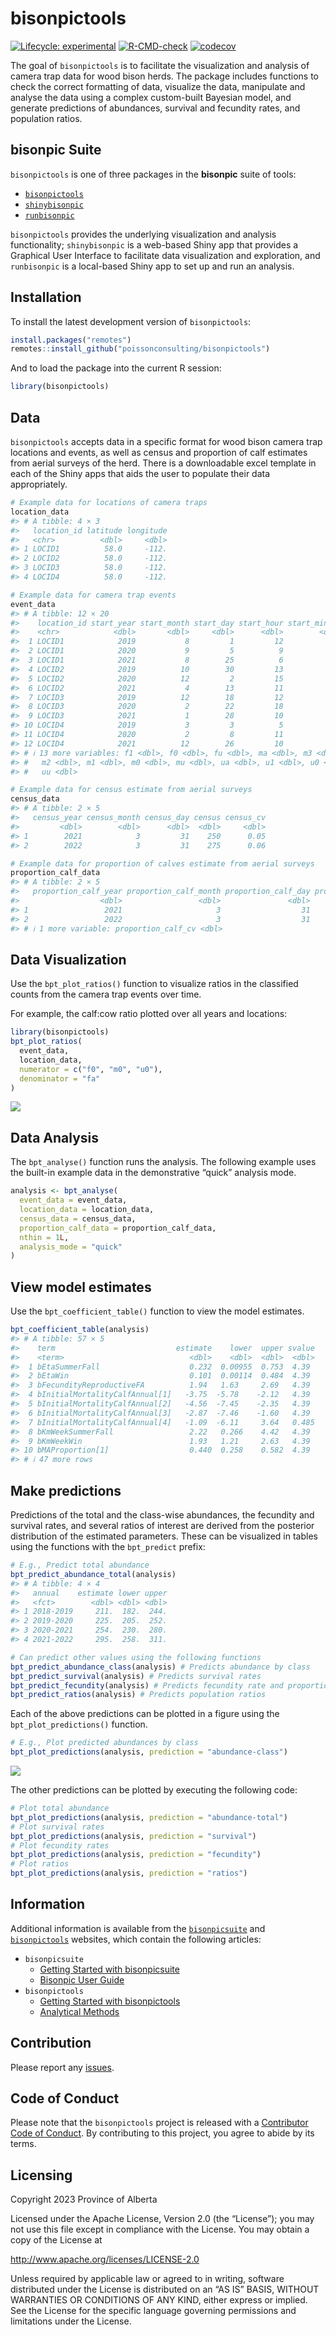 
<!-- README.md is generated from README.Rmd. Please edit that file -->

# bisonpictools

<!-- badges: start -->

[![Lifecycle:
experimental](https://img.shields.io/badge/lifecycle-experimental-orange.svg)](https://lifecycle.r-lib.org/articles/stages.html#experimental)
[![R-CMD-check](https://github.com/poissonconsulting/bisonpictools/actions/workflows/R-CMD-check.yaml/badge.svg)](https://github.com/poissonconsulting/bisonpictools/actions/workflows/R-CMD-check.yaml)
[![codecov](https://codecov.io/gh/poissonconsulting/bisonpictools/graph/badge.svg?token=znqSXiltZo)](https://codecov.io/gh/poissonconsulting/bisonpictools)
<!-- badges: end -->

The goal of `bisonpictools` is to facilitate the visualization and
analysis of camera trap data for wood bison herds. The package includes
functions to check the correct formatting of data, visualize the data,
manipulate and analyse the data using a complex custom-built Bayesian
model, and generate predictions of abundances, survival and fecundity
rates, and population ratios.

## bisonpic Suite

`bisonpictools` is one of three packages in the **bisonpic** suite of
tools:

- [`bisonpictools`](https://github.com/poissonconsulting/bisonpictools)
- [`shinybisonpic`](https://github.com/poissonconsulting/shinybisonpic)
- [`runbisonpic`](https://github.com/poissonconsulting/runbisonpic)

`bisonpictools` provides the underlying visualization and analysis
functionality; `shinybisonpic` is a web-based Shiny app that provides a
Graphical User Interface to facilitate data visualization and
exploration, and `runbisonpic` is a local-based Shiny app to set up and
run an analysis.

## Installation

To install the latest development version of `bisonpictools`:

``` r
install.packages("remotes")
remotes::install_github("poissonconsulting/bisonpictools")
```

And to load the package into the current R session:

``` r
library(bisonpictools)
```

## Data

`bisonpictools` accepts data in a specific format for wood bison camera
trap locations and events, as well as census and proportion of calf
estimates from aerial surveys of the herd. There is a downloadable excel
template in each of the Shiny apps that aids the user to populate their
data appropriately.

``` r
# Example data for locations of camera traps
location_data
#> # A tibble: 4 × 3
#>   location_id latitude longitude
#>   <chr>          <dbl>     <dbl>
#> 1 LOCID1          58.0     -112.
#> 2 LOCID2          58.0     -112.
#> 3 LOCID3          58.0     -112.
#> 4 LOCID4          58.0     -112.
```

``` r
# Example data for camera trap events
event_data
#> # A tibble: 12 × 20
#>    location_id start_year start_month start_day start_hour start_minute    fa
#>    <chr>            <dbl>       <dbl>     <dbl>      <dbl>        <dbl> <dbl>
#>  1 LOCID1            2019           8         1         12           50     2
#>  2 LOCID1            2020           9         5          9           30     3
#>  3 LOCID1            2021           8        25          6           11     1
#>  4 LOCID2            2019          10        30         13           19     2
#>  5 LOCID2            2020          12         2         15           27    10
#>  6 LOCID2            2021           4        13         11           48     1
#>  7 LOCID3            2019          12        18         12           51     2
#>  8 LOCID3            2020           2        22         18            6     3
#>  9 LOCID3            2021           1        28         10           17     1
#> 10 LOCID4            2019           3         3          5           59     8
#> 11 LOCID4            2020           2         8         11           41    10
#> 12 LOCID4            2021          12        26         10           20     5
#> # ℹ 13 more variables: f1 <dbl>, f0 <dbl>, fu <dbl>, ma <dbl>, m3 <dbl>,
#> #   m2 <dbl>, m1 <dbl>, m0 <dbl>, mu <dbl>, ua <dbl>, u1 <dbl>, u0 <dbl>,
#> #   uu <dbl>
```

``` r
# Example data for census estimate from aerial surveys
census_data
#> # A tibble: 2 × 5
#>   census_year census_month census_day census census_cv
#>         <dbl>        <dbl>      <dbl>  <dbl>     <dbl>
#> 1        2021            3         31    250      0.05
#> 2        2022            3         31    275      0.06
```

``` r
# Example data for proportion of calves estimate from aerial surveys
proportion_calf_data
#> # A tibble: 2 × 5
#>   proportion_calf_year proportion_calf_month proportion_calf_day proportion_calf
#>                  <dbl>                 <dbl>               <dbl>           <dbl>
#> 1                 2021                     3                  31            0.2 
#> 2                 2022                     3                  31            0.15
#> # ℹ 1 more variable: proportion_calf_cv <dbl>
```

## Data Visualization

Use the `bpt_plot_ratios()` function to visualize ratios in the
classified counts from the camera trap events over time.

For example, the calf:cow ratio plotted over all years and locations:

``` r
library(bisonpictools)
bpt_plot_ratios(
  event_data,
  location_data,
  numerator = c("f0", "m0", "u0"),
  denominator = "fa"
)
```

![](man/figures/README-unnamed-chunk-8-1.png)<!-- -->

## Data Analysis

The `bpt_analyse()` function runs the analysis. The following example
uses the built-in example data in the demonstrative “quick” analysis
mode.

``` r
analysis <- bpt_analyse(
  event_data = event_data,
  location_data = location_data,
  census_data = census_data,
  proportion_calf_data = proportion_calf_data,
  nthin = 1L,
  analysis_mode = "quick"
)
```

## View model estimates

Use the `bpt_coefficient_table()` function to view the model estimates.

``` r
bpt_coefficient_table(analysis)
#> # A tibble: 57 × 5
#>    term                           estimate    lower  upper svalue
#>    <term>                            <dbl>    <dbl>  <dbl>  <dbl>
#>  1 bEtaSummerFall                    0.232  0.00955  0.753  4.39 
#>  2 bEtaWin                           0.101  0.00114  0.484  4.39 
#>  3 bFecundityReproductiveFA          1.94   1.63     2.69   4.39 
#>  4 bInitialMortalityCalfAnnual[1]   -3.75  -5.78    -2.12   4.39 
#>  5 bInitialMortalityCalfAnnual[2]   -4.56  -7.45    -2.35   4.39 
#>  6 bInitialMortalityCalfAnnual[3]   -2.87  -7.46    -1.60   4.39 
#>  7 bInitialMortalityCalfAnnual[4]   -1.09  -6.11     3.64   0.485
#>  8 bKmWeekSummerFall                 2.22   0.266    4.42   4.39 
#>  9 bKmWeekWin                        1.93   1.21     2.63   4.39 
#> 10 bMAProportion[1]                  0.440  0.258    0.582  4.39 
#> # ℹ 47 more rows
```

## Make predictions

Predictions of the total and the class-wise abundances, the fecundity
and survival rates, and several ratios of interest are derived from the
posterior distribution of the estimated parameters. These can be
visualized in tables using the functions with the `bpt_predict` prefix:

``` r
# E.g., Predict total abundance
bpt_predict_abundance_total(analysis)
#> # A tibble: 4 × 4
#>   annual    estimate lower upper
#>   <fct>        <dbl> <dbl> <dbl>
#> 1 2018-2019     211.  182.  244.
#> 2 2019-2020     225.  205.  252.
#> 3 2020-2021     254.  230.  280.
#> 4 2021-2022     295.  258.  311.
```

``` r
# Can predict other values using the following functions
bpt_predict_abundance_class(analysis) # Predicts abundance by class
bpt_predict_survival(analysis) # Predicts survival rates
bpt_predict_fecundity(analysis) # Predicts fecundity rate and proportion of reproductive cows
bpt_predict_ratios(analysis) # Predicts population ratios
```

Each of the above predictions can be plotted in a figure using the
`bpt_plot_predictions()` function.

``` r
# E.g., Plot predicted abundances by class
bpt_plot_predictions(analysis, prediction = "abundance-class")
```

![](man/figures/README-unnamed-chunk-14-1.png)<!-- -->

The other predictions can be plotted by executing the following code:

``` r
# Plot total abundance
bpt_plot_predictions(analysis, prediction = "abundance-total")
# Plot survival rates
bpt_plot_predictions(analysis, prediction = "survival")
# Plot fecundity rates
bpt_plot_predictions(analysis, prediction = "fecundity")
# Plot ratios
bpt_plot_predictions(analysis, prediction = "ratios")
```

## Information

Additional information is available from the
[`bisonpicsuite`](https://poissonconsulting.github.io/bisonpicsuite/)
and
[`bisonpictools`](https://poissonconsulting.github.io/bisonpictools/)
websites, which contain the following articles:

- `bisonpicsuite`
  - [Getting Started with
    bisonpicsuite](https://poissonconsulting.github.io/bisonpicsuite/bisonpicsuite-getting-started.html)
  - [Bisonpic User
    Guide](https://poissonconsulting.github.io/bisonpicsuite/bisonpic-user-guide.html)
- `bisonpictools`
  - [Getting Started with
    bisonpictools](https://poissonconsulting.github.io/bisonpictools/bisonpictools-getting-started.html)
  - [Analytical
    Methods](https://poissonconsulting.github.io/bisonpictools/bisonpic-methods.html)

## Contribution

Please report any
[issues](https://github.com/poissonconsulting/bisonpictools/issues).

## Code of Conduct

Please note that the `bisonpictools` project is released with a
[Contributor Code of
Conduct](https://www.contributor-covenant.org/version/2/1/code_of_conduct/).
By contributing to this project, you agree to abide by its terms.

## Licensing

Copyright 2023 Province of Alberta

Licensed under the Apache License, Version 2.0 (the “License”); you may
not use this file except in compliance with the License. You may obtain
a copy of the License at

<http://www.apache.org/licenses/LICENSE-2.0>

Unless required by applicable law or agreed to in writing, software
distributed under the License is distributed on an “AS IS” BASIS,
WITHOUT WARRANTIES OR CONDITIONS OF ANY KIND, either express or implied.
See the License for the specific language governing permissions and
limitations under the License.
